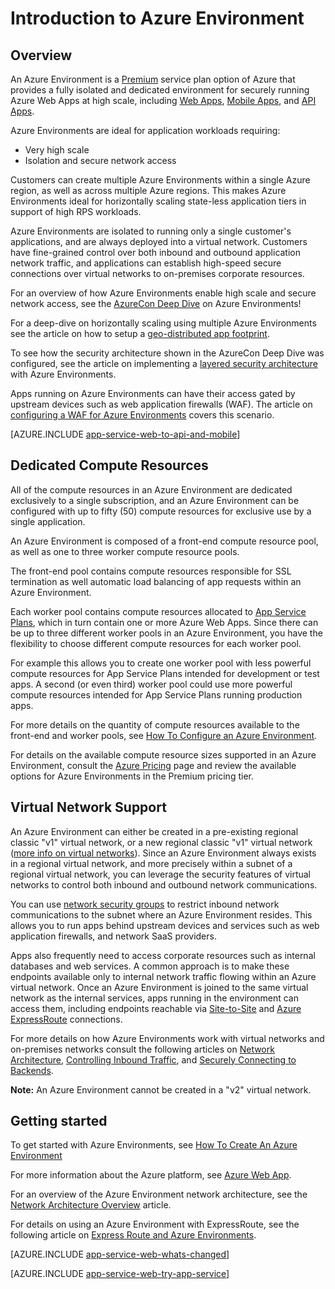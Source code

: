 <properties 
	pageTitle="Introduction to Azure Environment" 
	description="Learn about the Azure Environment feature that provides secure, VNet-joined, dedicated scale units for running all of your apps." 
	services="app-service" 
	documentationCenter="" 
	authors="ccompy" 
	manager="wpickett" 
	editor=""/>

<tags
	ms.service="app-service"
	ms.date="01/05/2016"
	wacn.date=""/>

# Introduction to Azure Environment

## Overview ##
An Azure Environment is a [Premium][PremiumTier] service plan option of Azure that provides a fully isolated and dedicated environment for securely running Azure Web Apps at high scale, including [Web Apps][WebApps], [Mobile Apps][MobileApps], and [API Apps][APIApps].  

Azure Environments are ideal for application workloads requiring:

- Very high scale
- Isolation and secure network access

Customers can create multiple Azure Environments within a single Azure region, as well as across multiple Azure regions.  This makes Azure Environments ideal for horizontally scaling state-less application tiers in support of high RPS workloads.

Azure Environments are isolated to running only a single customer's applications, and are always deployed into a virtual network.  Customers have fine-grained control over both inbound and outbound application network traffic, and applications can establish high-speed secure connections over virtual networks to on-premises corporate resources.

For an overview of how Azure Environments enable high scale and secure network access, see the [AzureCon Deep Dive][AzureConDeepDive] on Azure Environments!

For a deep-dive on horizontally scaling using multiple Azure Environments see the article on how to setup a [geo-distributed app footprint][GeodistributedAppFootprint].

To see how the security architecture shown in the AzureCon Deep Dive was configured, see the article on implementing a [layered security architecture](/documentation/articles/app-service-app-service-environment-layered-security) with Azure Environments.

Apps running on Azure Environments can have their access gated by upstream devices such as web application firewalls (WAF).  The article on [configuring a WAF for Azure Environments](/documentation/articles/app-service-app-service-environment-web-application-firewall) covers this scenario. 

[AZURE.INCLUDE [app-service-web-to-api-and-mobile](../includes/app-service-web-to-api-and-mobile.md)] 

## Dedicated Compute Resources ##
All of the compute resources in an Azure Environment are dedicated exclusively to a single subscription, and an Azure Environment can be configured with up to fifty (50) compute resources for exclusive use by a single application.

An Azure Environment is composed of a front-end compute resource pool, as well as one to three worker compute resource pools. 

The front-end pool contains compute resources responsible for SSL termination as well automatic load balancing of app requests within an Azure Environment. 

Each worker pool contains compute resources allocated to [App Service Plans][AppServicePlan], which in turn contain one or more Azure Web Apps.  Since there can be up to three different worker pools in an Azure Environment, you have the flexibility to choose different compute resources for each worker pool.  

For example this allows you to create one worker pool with less powerful compute resources for App Service Plans intended for development or test apps.  A second (or even third) worker pool could use more powerful compute resources intended for App Service Plans running production apps.

For more details on the quantity of compute resources available to the front-end and worker pools, see [How To Configure an Azure Environment][HowToConfigureanAppServiceEnvironment].  

For details on the available compute resource sizes supported in an Azure Environment, consult the [Azure Pricing][AppServicePricing] page and review the available options for Azure Environments in the Premium pricing tier.

## Virtual Network Support ##
An Azure Environment can either be created in a pre-existing regional classic "v1" virtual network, or a new regional classic "v1" virtual network ([more info on virtual networks][MoreInfoOnVirtualNetworks]).  Since an Azure Environment always exists in a regional virtual network, and more precisely within a subnet of a regional virtual network, you can leverage the security features of virtual networks to control both inbound and outbound network communications.  

You can use [network security groups][NetworkSecurityGroups] to restrict inbound network communications to the subnet where an Azure Environment resides.  This allows you to run apps behind upstream devices and services such as web application firewalls, and network SaaS providers.  

Apps also frequently need to access corporate resources such as internal databases and web services.  A common approach is to make these endpoints available only to internal network traffic flowing within an Azure virtual network.  Once an Azure Environment is joined to the same virtual network as the internal services, apps running in the environment can access them, including endpoints reachable via [Site-to-Site][SiteToSite] and [Azure ExpressRoute][ExpressRoute] connections.

For more details on how Azure Environments work with virtual networks and on-premises networks consult the following articles on [Network Architecture][NetworkArchitectureOverview], [Controlling Inbound Traffic][ControllingInboundTraffic], and [Securely Connecting to Backends][SecurelyConnectingToBackends]. 

**Note:**  An Azure Environment cannot be created in a "v2" virtual network.

## Getting started

To get started with Azure Environments, see [How To Create An Azure Environment][HowToCreateAnAppServiceEnvironment]

For more information about the Azure platform, see [Azure Web App][AzureAppService].

For an overview of the Azure Environment network architecture, see the [Network Architecture Overview][NetworkArchitectureOverview] article.

For details on using an Azure Environment with ExpressRoute, see the following article on [Express Route and Azure Environments][NetworkConfigDetailsForExpressRoute].

[AZURE.INCLUDE [app-service-web-whats-changed](../includes/app-service-web-whats-changed.md)]

[AZURE.INCLUDE [app-service-web-try-app-service](../includes/app-service-web-try-app-service.md)]

<!-- LINKS -->
[PremiumTier]: /home/features/web-site/#price
[MoreInfoOnVirtualNetworks]: /documentation/articles/virtual-networks-faq/
[AppServicePlan]: /documentation/articles/azure-web-sites-web-hosting-plans-in-depth-overview/
[HowToCreateAnAppServiceEnvironment]: /documentation/articles/app-service-web-how-to-create-an-app-service-environment/
[AzureAppService]: /documentation/articles/app-service-value-prop-what-is/
[WebApps]: /documentation/articles/app-service-web-overview/
[MobileApps]: /documentation/articles/app-service-mobile-value-prop-preview/
[APIApps]: /documentation/articles/app-service-api-apps-why-best-platform/
[LogicApps]: /documentation/articles/app-service-logic-what-are-logic-apps/
[AzureConDeepDive]:  https://azure.microsoft.com/documentation/videos/azurecon-2015-deploying-highly-scalable-and-secure-web-and-mobile-apps/
[GeodistributedAppFootprint]:  /documentation/articles/app-service-app-service-environment-geo-distributed-scale/
[NetworkSecurityGroups]: /documentation/articles/virtual-networks-nsg/
[SiteToSite]: /documentation/articles/vpn-gateway-site-to-site-create/
[ExpressRoute]: http://azure.microsoft.com/services/expressroute/
[HowToConfigureanAppServiceEnvironment]:  /documentation/articles/app-service-web-configure-an-app-service-environment/
[ControllingInboundTraffic]:  /documentation/articles/app-service-app-service-environment-control-inbound-traffic/
[SecurelyConnectingToBackends]:  /documentation/articles/app-service-app-service-environment-securely-connecting-to-backend-resources/
[NetworkArchitectureOverview]:  /documentation/articles/app-service-app-service-environment-network-architecture-overview/
[NetworkConfigDetailsForExpressRoute]:  /documentation/articles/app-service-app-service-environment-network-configuration-expressroute/
[AppServicePricing]: /home/features/web-site/#price 

<!-- IMAGES -->

 
